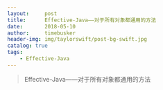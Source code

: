 ```yaml
---
layout:     post
title:      Effective-Java——对于所有对象都通用的方法
date:       2018-05-10
author:     timebusker
header-img: img/taylorswift/post-bg-swift.jpg
catalog: true
tags:
    - Effective-Java
---
```


> Effective-Java——对于所有对象都通用的方法

> 

### 